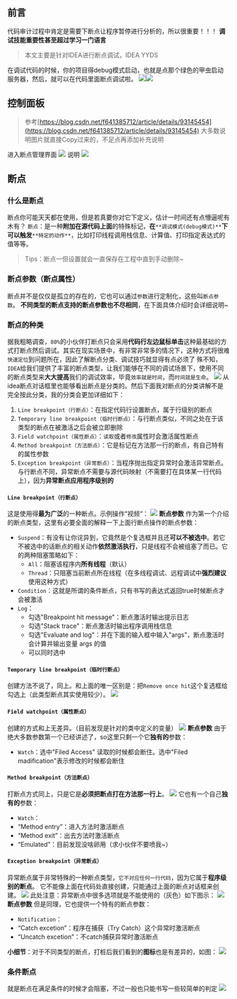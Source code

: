 ## 前言
代码审计过程中肯定是需要下断点让程序暂停进行分析的，所以很重要！！！
**调试技能重要性甚⾄超过学习⼀门语⾔**

> 本文主要是针对IDEA进行断点调试，IDEA YYDS

在调试代码的时候，你的项目得debug模式启动，也就是点那个绿色的甲虫启动服务器，然后，就可以在代码里面断点调试啦。
![](https://cdn.nlark.com/yuque/0/2022/png/2976988/1646987449732-676319f1-bae1-4904-84a7-52f43c462c56.png#id=T61vD&originHeight=282&originWidth=418&originalType=binary&ratio=1&rotation=0&showTitle=false&status=done&style=none&title=)![](./06.IDEA断点调试.assets/2023_05_19_10_16_10_RwU0l3QN.png)

## 控制面板
> 参考[https://blog.csdn.net/f641385712/article/details/93145454](https://blog.csdn.net/f641385712/article/details/93145454)
> 大多数说明图片就直接Copy过来的，不足点再添加补充说明

进入断点管理界面
![](./06.IDEA断点调试.assets/2023_05_19_10_16_10_lKqsA41P.png)
说明
![](./06.IDEA断点调试.assets/2023_05_19_10_16_11_uJcSUtaX.png)
## 断点
### 什么是断点
断点你可能天天都在使用，但是若真要你对它下定义，估计一时间还有点懵逼呢有木有？
`断点`：是一种**附加在源代码上面**的特殊标记，**在**`**调试模式(debug模式)**`**下可以触发**`**特定的动作**`，比如打印线程调用栈信息、计算值、打印指定表达式的值等等。
> Tips：断点一但设置就会一直保存在工程中直到手动删除~

### 断点参数（断点属性）
断点并不是仅仅是孤立的存在的，它也可以通过`参数`进行定制化，这些叫`断点参数`。
**不同类型的断点支持的断点参数也不尽相同**，在下面具体介绍时会详细说明~
### 断点的种类
据我粗略调查，`80%`的小伙伴打断点只会采用**代码行左边鼠标单击**这种最基础的方式打断点然后调试。其实在现实场景中，有非常非常多的情况下，这种方式将很难`快速定位`到问题所在，因此了解断点分类、调试技巧就显得有点必须了
殊不知，`IDEA`给我们提供了丰富的断点类型，让我们能够在不同的调试场景下，使用不同的断点类型来**大大提高**我们的调试效率，毕竟`效率就是时间`，而`时间就是生命`。
![](./06.IDEA断点调试.assets/2023_05_19_10_16_11_U9noGXWQ.png)
从idea断点对话框里也能够看出断点是分类的。然后下面我对断点的分类讲解不是完全按此分类，我的分类会更加详细如下：

1. `Line breakpoint（行断点）`：在指定代码行设置断点，属于行级别的断点
2. `Temporary line breakpoint（临时行断点）`：与行断点类似，不同之处在于该类型的断点在被激活之后会被立即删除
3. `Field watchpoint（属性断点）`：`读取`或者`修改`属性时会激活属性断点
4. `Method breakpoint（方法断点）`：它是标记在方法那一行的断点，有自己特有的属性参数
5. `Exception breakpoint（异常断点）`：当程序抛出指定异常时会激活异常断点。与行断点不同，异常断点不需要与源代码映射（不需要打在具体某一行代码上），因为**异常断点应用程序级别的**
#### `Line breakpoint（行断点）`
这是使用得**最为广泛**的一种断点。示例操作“视频“：
![](./06.IDEA断点调试.assets/2023_05_19_10_16_12_BbelirkX.png)
**断点参数**
作为第一个介绍的断点类型，这里有必要全面的解释一下上面行断点操作的断点参数：

- `Suspend`：有没有让你诧异到，它竟然是个复选框并且还**可以不被选中**。若它不被选中的话断点的相关动作**依然激活执行**，只是线程不会被组塞了而已。它的两种阻塞策略如下：
   - `All`：阻塞该程序内**所有线程**（默认）
   - `Thread`：只阻塞当前断点所在线程（在多线程调试、远程调试中**强烈建议**使用这种方式）
- `Condition`：这就是所谓的条件断点，只有书写的表达式返回true时候断点才会被激活
- `Log`：
   - 勾选"Breakpoint hit message"：断点激活时输出提示日志
   - 勾选"Stack trace"：断点激活时输出程序调用栈信息
   - 勾选"Evaluate and log"：并在下面的输入框中输入"args"，断点激活时会计算并输出变量 args 的值
   - 可以同时选中
#### `Temporary line breakpoint（临时行断点）`
创建方法不说了，同上。和上面的唯一区别是：把`Remove once hit`这个复选框给勾选上（此类型断点其实使用较少）。
![](./06.IDEA断点调试.assets/2023_05_19_10_16_12_nA6gdF3W.png)
#### `Field watchpoint（属性断点）`
创建的方式和上无差异。（目前发现是针对的类中定义的变量）
![](./06.IDEA断点调试.assets/2023_05_19_10_16_13_RH8bPhsQ.png)
**断点参数**
由于绝大多数参数第一个已经讲述了，so这里只剩一个它**独有的**参数：

- `Watch`：选中"Filed Access" 读取的时候都会断住。选中"Filed madification"表示修改的时候都会断住
#### `Method breakpoint（方法断点）`
打断点方式同上，只是它是**必须把断点打在方法那一行上**。
![](./06.IDEA断点调试.assets/2023_05_19_10_16_13_g2ldAFEI.png)
它也有一个自己**独有的**参数：

- `Watch`：
- “Method entry”：进入方法时激活断点
- “Method exit”：出去方法时激活断点
- “Emulated”：目前发现没啥卵用（求小伙伴不要喷我~）
#### `Exception breakpoint（异常断点）`
异常断点属于非常特殊的一种断点类型，`它不对应任何一行代码`，因为它属于**程序级别的断点**。
它不能像上面在代码处直接创建，只能通过上面的断点对话框来创建。
![](./06.IDEA断点调试.assets/2023_05_19_10_16_14_g3BcVLGr.png)
此处注意：异常断点中很多选项就是不能使用的（灰色）如下图示：
![](./06.IDEA断点调试.assets/2023_05_19_10_16_14_KV5AWgFx.png)
**断点参数**
但是同理，它也提供一个特有的断点参数：

- `Notification`：
- “Catch excetion”：程序在捕获（Try Catch）这个异常时激活断点
- “Uncatch excetion”：不catch捕获异常时激活断点

**小细节**：对于不同类型的断点，打桩后我们看到的**图标**也是有差异的，如图：
![](./06.IDEA断点调试.assets/2023_05_19_10_16_15_fIGUHnjF.png)
### 条件断点
就是断点在满足条件的时候才会阻塞，不过一般也只能书写一些较简单的判定
![](./06.IDEA断点调试.assets/2023_05_19_10_16_15_szXexHOS.png)
